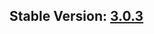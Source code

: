 ## Stable Version: [3.0.3](https://github.com/nhthai173/control4/tree/main/RCM64/Published/All%20versions/3.0.3)